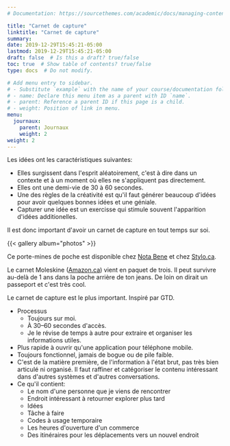 ```yaml
---
# Documentation: https://sourcethemes.com/academic/docs/managing-content/

title: "Carnet de capture"
linktitle: "Carnet de capture"
summary:
date: 2019-12-29T15:45:21-05:00
lastmod: 2019-12-29T15:45:21-05:00
draft: false  # Is this a draft? true/false
toc: true  # Show table of contents? true/false
type: docs  # Do not modify.

# Add menu entry to sidebar.
# - Substitute `example` with the name of your course/documentation folder.
# - name: Declare this menu item as a parent with ID `name`.
# - parent: Reference a parent ID if this page is a child.
# - weight: Position of link in menu.
menu:
  journaux:
    parent: Journaux
    weight: 2
weight: 2
---
```


Les idées ont les caractéristiques suivantes:

* Elles surgissent dans l'esprit aléatoirement, c'est à dire dans un contexte et à un moment où elles ne s'appliquent pas directement.
* Elles ont une demi-vie de 30 à 60 secondes.
* Une des règles de la créativité est qu'il faut générer beaucoup d'idées pour avoir quelques bonnes idées et une géniale.
* Capturer une idée est un exercisse qui stimule souvent l'apparition d'idées additionelles.

Il est donc important d'avoir un carnet de capture en tout temps sur soi.

{{< gallery album="photos" >}}

Ce porte-mines de poche est disponible chez [Nota Bene](http://www.nota-bene.ca/) et chez [Stylo.ca](https://www.stylo.ca/).

Le carnet Moleskine
([Amazon.ca](https://www.amazon.ca/dp/8883704894/ref=cm_sw_em_r_mt_dp_U_vtveEbVHRY1VN))
vient en paquet de trois.
Il peut survivre au-delà de 1 ans dans la poche arrière de ton jeans.
De loin on dirait un passeport et c'est très cool.

Le carnet de capture est le plus important.
Inspiré par GTD.

* Processus
    * Toujours sur moi.
    * À 30–60 secondes d'accès.
    * Je le révise de temps à autre pour extraire et organiser les informations utiles.
* Plus rapide à ouvrir qu'une application pour téléphone mobile.
* Toujours fonctionnel, jamais de bogue ou de pile faible.
* C'est de la matière première, de l'information à l'état brut, pas très bien articulé ni organisé. Il faut raffiner et catégoriser le contenu intéressant dans d'autres systèmes et d'autres conversations.
* Ce qu'il contient:
    * Le nom d'une personne que je viens de rencontrer
    * Endroit intéressant à retourner explorer plus tard
    * Idées
    * Tâche à faire
    * Codes à usage temporaire
    * Les heures d'ouverture d'un commerce
    * Des itinéraires pour les déplacements vers un nouvel endroit
